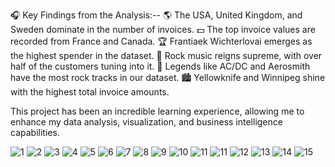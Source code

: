 
🎧 Key Findings from the Analysis:-- 
🌎 The USA, United Kingdom, and Sweden dominate in the number of invoices. 
💵 The top invoice values are recorded from France and Canada. 
🏆 Frantiaek Wichterlovai emerges as the highest spender in the dataset. 
🎸 Rock music reigns supreme, with over half of the customers tuning into it. 
🎤 Legends like AC/DC and Aerosmith have the most rock tracks in our dataset. 
🏙️ Yellowknife and Winnipeg shine with the highest total invoice amounts.

This project has been an incredible learning experience, allowing me to enhance my data analysis, visualization, and business intelligence capabilities.

![1](https://github.com/Shailyk05/MUsic-Store-Project/assets/153099163/1762b7d8-d20a-4051-9ca1-7d4bb0e76055)
![2](https://github.com/Shailyk05/MUsic-Store-Project/assets/153099163/5eeb2346-dc0d-4b45-92ea-be342003996b)
![3](https://github.com/Shailyk05/MUsic-Store-Project/assets/153099163/e50a550d-c83b-4b51-9b27-2427b5c57e56)
![4](https://github.com/Shailyk05/MUsic-Store-Project/assets/153099163/fcda4d0e-caed-41ad-a9e2-7d99bca20ffa)
![5](https://github.com/Shailyk05/MUsic-Store-Project/assets/153099163/98a77982-c30f-4003-a9a6-a7b0cbf4b8ca)
![6](https://github.com/Shailyk05/MUsic-Store-Project/assets/153099163/e3f632c1-b78a-48f4-b191-543bbf527610)
![7](https://github.com/Shailyk05/MUsic-Store-Project/assets/153099163/50094928-2358-438a-b605-15ed313a5ba1)
![8](https://github.com/Shailyk05/MUsic-Store-Project/assets/153099163/e9466ad5-9178-4d80-8a30-c9aa66cd568c)
![9](https://github.com/Shailyk05/MUsic-Store-Project/assets/153099163/9841a53f-41ce-4abc-bd6b-06f56f63a33c)
![10](https://github.com/Shailyk05/MUsic-Store-Project/assets/153099163/1cc03014-b4a2-4f86-bbda-e34289009c29)
![11](https://github.com/Shailyk05/MUsic-Store-Project/assets/153099163/8d42ba6b-0b85-4a4c-85ac-6983bdcf5998)
![11](https://github.com/Shailyk05/MUsic-Store-Project/assets/153099163/1829b17b-f1a3-47a2-aff8-f6247c53d74e)
![12](https://github.com/Shailyk05/MUsic-Store-Project/assets/153099163/4945bbbc-ad53-45ac-b523-5594580529db)
![13](https://github.com/Shailyk05/MUsic-Store-Project/assets/153099163/838cd112-8097-444a-a0e8-42e6a4c9c97d)
![14](https://github.com/Shailyk05/MUsic-Store-Project/assets/153099163/52472b5e-7538-46c2-bffe-812f42d5d27a)
![15](https://github.com/Shailyk05/MUsic-Store-Project/assets/153099163/4bb7935c-4803-4176-8526-540848692601)

